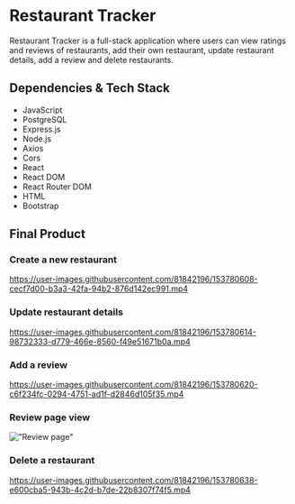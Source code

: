# Restaurant Tracker

Restaurant Tracker is a full-stack application where users can view ratings and reviews of restaurants, add their own restaurant, update restaurant details, add a review and delete restaurants.

## Dependencies & Tech Stack

* JavaScript
* PostgreSQL
* Express.js
* Node.js
* Axios
* Cors
* React
* React DOM
* React Router DOM
* HTML
* Bootstrap

## Final Product

### Create a new restaurant

https://user-images.githubusercontent.com/81842196/153780608-cecf7d00-b3a3-42fa-94b2-876d142ec991.mp4

### Update restaurant details

https://user-images.githubusercontent.com/81842196/153780614-98732333-d779-466e-8560-f49e51671b0a.mp4

### Add a review

https://user-images.githubusercontent.com/81842196/153780620-c6f234fc-0294-4751-ad1f-d2846d105f35.mp4

### Review page view

!["Review page"](https://github.com/cynthiaaleung/restaurant-finder/blob/main/docs/restaurant-reviews.png?raw=true)

### Delete a restaurant

https://user-images.githubusercontent.com/81842196/153780638-e600cba5-943b-4c2d-b7de-22b8307f74f5.mp4

